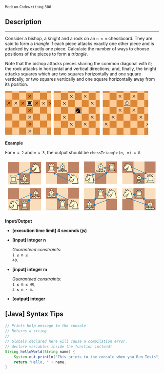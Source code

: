 `Medium`	`Codewriting` 	`300`

## Description

---

Consider a bishop, a knight and a rook on an <code>n × m</code> chessboard. They are said to form a _triangle_ if each piece attacks exactly one other piece and is attacked by exactly one piece. Calculate the number of ways to choose positions of the pieces to form a _triangle_.

Note that the bishop attacks pieces sharing the common diagonal with it; the rook attacks in horizontal and vertical directions; and, finally, the knight attacks squares which are two squares horizontally and one square vertically, or two squares vertically and one square horizontally away from its position.

![](./img_1.png)

**Example**

For <code>n = 2</code> and <code>m = 3</code>, the output should be
<code>chessTriangle(n, m) = 8</code>.

![](./img.png)

**Input/Output**

- **[execution time limit] 4 seconds (js)**
- **[input] integer n**

  _Guaranteed constraints:_<br>
  <code>1 ≤ n ≤ 40</code>.

- **[input] integer m**

  _Guaranteed constraints:_<br>
  <code>1 ≤ m ≤ 40</code>,<br>
  <code>3 ≤ n · m</code>.

* **[output] integer**

## [Java] Syntax Tips

``` java
// Prints help message to the console
// Returns a string
// 
// Globals declared here will cause a compilation error,
// declare variables inside the function instead!
String helloWorld(String name) {
    System.out.println("This prints to the console when you Run Tests");
    return "Hello, " + name;
}
```
